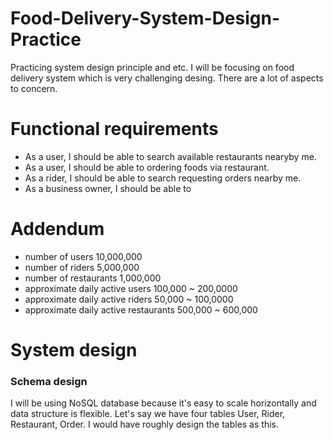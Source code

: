 # Food-Delivery-System-Design-Practice
Practicing system design principle and etc. I will be focusing on food delivery system which is very challenging desing. There are a lot of aspects to concern.

# Functional requirements
- As a user, I should be able to search available restaurants nearyby me.
- As a user, I should be able to ordering foods via restaurant.
- As a rider, I should be able to search requesting orders nearby me.
- As a business owner, I should be able to

# Addendum
- number of users 10,000,000
- number of riders 5,000,000
- number of restaurants 1,000,000
- approximate daily active users 100,000 ~ 200,0000
- approximate daily active riders 50,000 ~ 100,0000
- approximate daily active restaurants 500,000 ~ 600,000

# System design

### Schema design
I will be using NoSQL database because it's easy to scale horizontally and data structure is flexible.
Let's say we have four tables User, Rider, Restaurant, Order. I would have roughly design the tables as this.
